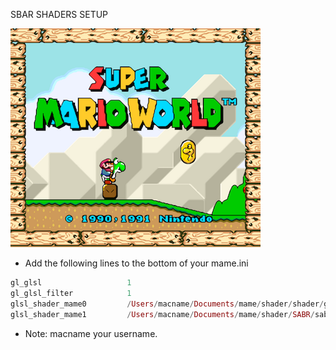 SBAR SHADERS SETUP

![alt text](https://github.com/MameMess/MAME-MESS-for-Mac-OS-X/blob/master/Shader/SABR/image.png?raw=true "Screenshot")

* Add the following lines to the bottom of your mame.ini

```elixir
gl_glsl                   1
gl_glsl_filter            1
glsl_shader_mame0         /Users/macname/Documents/mame/shader/shader/glsl_plain
glsl_shader_mame1         /Users/macname/Documents/mame/shader/SABR/sabr
```

* Note: macname your username.

